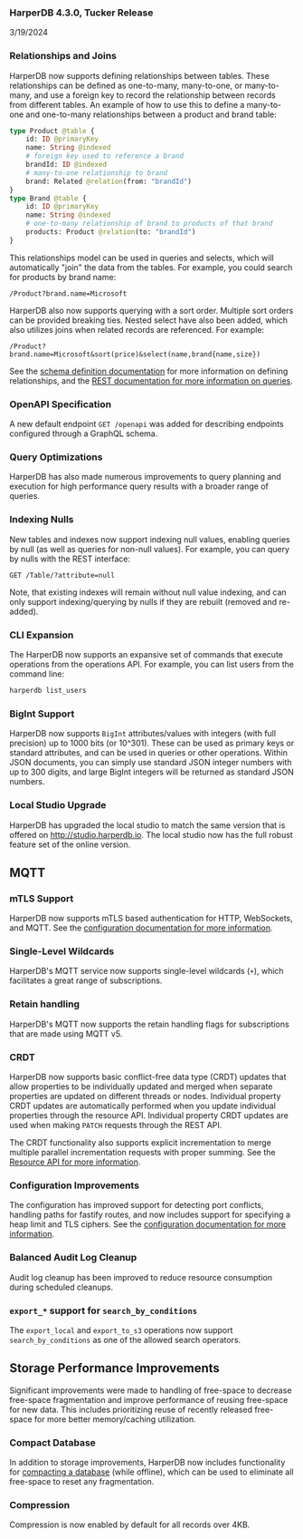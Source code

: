 ### HarperDB 4.3.0, Tucker Release
3/19/2024

### Relationships and Joins

HarperDB now supports defining relationships between tables. These relationships can be defined as one-to-many, many-to-one, or many-to-many, and use a foreign key to record the relationship between records from different tables. An example of how to use this to define a many-to-one and one-to-many relationships between a product and brand table:
```graphql
type Product @table {
	id: ID @primaryKey
	name: String @indexed
	# foreign key used to reference a brand
	brandId: ID @indexed
	# many-to-one relationship to brand
	brand: Related @relation(from: "brandId") 
}
type Brand @table {
	id: ID @primaryKey
	name: String @indexed
	# one-to-many relationship of brand to products of that brand
	products: Product @relation(to: "brandId")
}
```
This relationships model can be used in queries and selects, which will automatically "join" the data from the tables. For example, you could search for products by brand name:
```http
/Product?brand.name=Microsoft
```

HarperDB also now supports querying with a sort order. Multiple sort orders can be provided breaking ties. Nested select have also been added, which also utilizes joins when related records are referenced. For example:
```http
/Product?brand.name=Microsoft&sort(price)&select(name,brand{name,size})
```

See the [schema definition documentation](../../../developers/applications/defining-schemas.md) for more information on defining relationships, and the [REST documentation for more information on queries](../../../developers/rest.md).

### OpenAPI Specification
A new default endpoint `GET /openapi` was added for describing endpoints configured through a GraphQL schema. 

### Query Optimizations
HarperDB has also made numerous improvements to query planning and execution for high performance query results with a broader range of queries.

### Indexing Nulls
New tables and indexes now support indexing null values, enabling queries by null (as well as queries for non-null values). For example, you can query by nulls with the REST interface:
```http
GET /Table/?attribute=null
```
Note, that existing indexes will remain without null value indexing, and can only support indexing/querying by nulls if they are rebuilt (removed and re-added).

### CLI Expansion

The HarperDB now supports an expansive set of commands that execute operations from the operations API. For example, you can list users from the command line:
```bash
harperdb list_users
```

### BigInt Support

HarperDB now supports `BigInt` attributes/values with integers (with full precision) up to 1000 bits (or 10^301). These can be used as primary keys or standard attributes, and can be used in queries or other operations. Within JSON documents, you can simply use standard JSON integer numbers with up to 300 digits, and large BigInt integers will be returned as standard JSON numbers.

### Local Studio Upgrade

HarperDB has upgraded the local studio to match the same version that is offered on http://studio.harperdb.io. The local studio now has the full robust feature set of the online version.

## MQTT

### mTLS Support

HarperDB now supports mTLS based authentication for HTTP, WebSockets, and MQTT. See the [configuration documentation for more information](../../../deployments/configuration.md).

### Single-Level Wildcards

HarperDB's MQTT service now supports single-level wildcards (`+`), which facilitates a great range of subscriptions.

### Retain handling

HarperDB's MQTT now supports the retain handling flags for subscriptions that are made using MQTT v5.

### CRDT

HarperDB now supports basic conflict-free data type (CRDT) updates that allow properties to be individually updated and merged when separate properties are updated on different threads or nodes. Individual property CRDT updates are automatically performed when you update individual properties through the resource API. Individual property CRDT updates are used when making `PATCH` requests through the REST API.

The CRDT functionality also supports explicit incrementation to merge multiple parallel incrementation requests with proper summing. See the [Resource API for more information](../../../technical-details/reference/resource.md).

### Configuration Improvements

The configuration has improved  support for detecting port conflicts, handling paths for fastify routes, and now includes support for specifying a heap limit and TLS ciphers. See the [configuration documentation for more information](../../../deployments/configuration.md).

### Balanced Audit Log Cleanup

Audit log cleanup has been improved to reduce resource consumption during scheduled cleanups.

### `export_*` support for `search_by_conditions`

The `export_local` and `export_to_s3` operations now support `search_by_conditions` as one of the allowed search operators.

## Storage Performance Improvements

Significant improvements were made to handling of free-space to decrease free-space fragmentation and improve performance of reusing free-space for new data. This includes prioritizing reuse of recently released free-space for more better memory/caching utilization. 

### Compact Database

In addition to storage improvements, HarperDB now includes functionality for [compacting a database](../../../deployments/harperdb-cli.md) (while offline), which can be used to eliminate all free-space to reset any fragmentation.

### Compression

Compression is now enabled by default for all records over 4KB.